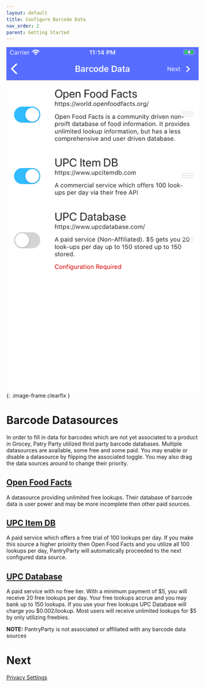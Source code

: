 ```yaml
---
layout: default
title: Configure Barcode Data
nav_order: 2
parent: Getting Started
---
```


![Barcode Data](./assets/barcode_data_sources.png)
{: .image-frame.clearfix }
# Barcode Datasources

In order to fill in data for barcodes which are not yet associated to a product in Grocey, Patry Party utilized thrid party barcode databases. Multiple datasources are available, some free and some paid. You may enable or disable a datasource by flipping the associated toggle. You may also drag the data sources around to change their priority.

## [Open Food Facts](https://world.openfoodfacts.org/)
A datasource providing unlimited free lookups. Their database of barcode data is user power and may be more incomplete then other paid sources.
## [UPC Item DB](https://www.upcitemdb.com/)
A paid service which offers a free trial of 100 lookups per day. If you make this source a higher prioirity then Open Food Facts and you utilize all 100 lookups per day, PantryParty will automatically proceeded to the next configured data source.
## [UPC Database](https://www.upcdatabase.com/)
A paid service with no free tier. With a minimum payment of $5, you will receive 20 free lookups per day. Your free lookups accrue and you may bank up to 150 lookups. If you use your free lookups UPC Database will charge you $0.002/lookup. Most users will receive unlimited lookups for $5 by only utilizing freebies.

**NOTE:** PantryParty is not associated or affiliated with any barcode data sources

# Next
[Privacy Settings](./privacy-settings)
